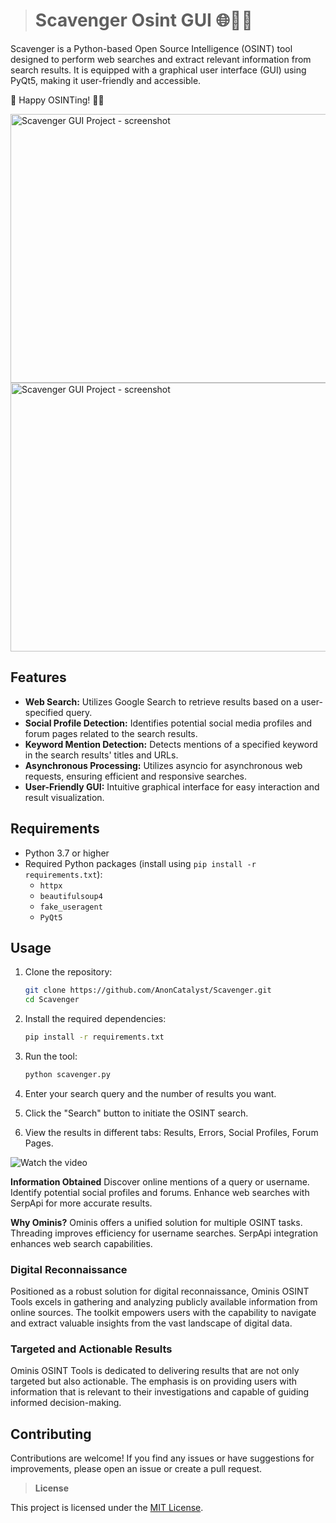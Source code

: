 ># Scavenger Osint GUI 🌐🕵️‍♂️

Scavenger is a Python-based Open Source Intelligence (OSINT) tool designed to perform web searches and extract relevant information from search results. It is equipped with a graphical user interface (GUI) using PyQt5, making it user-friendly and accessible.

🚀 Happy OSINTing! 🕵️‍♂️

<img src="src/img/screenshot.png" alt="Scavenger GUI Project - screenshot" width="550" height="430"/>
<img src="src/img/screenshot2.png" alt="Scavenger GUI Project - screenshot" width="550" height="430"/>

## Features

- **Web Search:** Utilizes Google Search to retrieve results based on a user-specified query.
- **Social Profile Detection:** Identifies potential social media profiles and forum pages related to the search results.
- **Keyword Mention Detection:** Detects mentions of a specified keyword in the search results' titles and URLs.
- **Asynchronous Processing:** Utilizes asyncio for asynchronous web requests, ensuring efficient and responsive searches.
- **User-Friendly GUI:** Intuitive graphical interface for easy interaction and result visualization.

## Requirements

- Python 3.7 or higher
- Required Python packages (install using `pip install -r requirements.txt`):
  - `httpx`
  - `beautifulsoup4`
  - `fake_useragent`
  - `PyQt5`

## Usage

1. Clone the repository:

    ```bash
    git clone https://github.com/AnonCatalyst/Scavenger.git
    cd Scavenger
    ```

2. Install the required dependencies:

    ```bash
    pip install -r requirements.txt
    ```

3. Run the tool:

    ```bash
    python scavenger.py
    ```

4. Enter your search query and the number of results you want.

5. Click the "Search" button to initiate the OSINT search.

6. View the results in different tabs: Results, Errors, Social Profiles, Forum Pages.

![Watch the video](src/img/video.gif)

**Information Obtained**
    Discover online mentions of a query or username.
    Identify potential social profiles and forums.
    Enhance web searches with SerpApi for more accurate results.

**Why Ominis?**
    Ominis offers a unified solution for multiple OSINT tasks.
    Threading improves efficiency for username searches.
    SerpApi integration enhances web search capabilities.
    
### Digital Reconnaissance
Positioned as a robust solution for digital reconnaissance, Ominis OSINT Tools excels in gathering and analyzing publicly available information from online sources. The toolkit empowers users with the capability to navigate and extract valuable insights from the vast landscape of digital data.

### Targeted and Actionable Results
Ominis OSINT Tools is dedicated to delivering results that are not only targeted but also actionable. The emphasis is on providing users with information that is relevant to their investigations and capable of guiding informed decision-making.

## Contributing

Contributions are welcome! If you find any issues or have suggestions for improvements, please open an issue or create a pull request.

> **License**

This project is licensed under the [MIT License](LICENSE).



